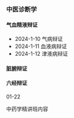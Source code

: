 
### 中医诊断学

#### 气血精液辩证
* 2024-1-10 气病辩证
* 2024-1-11 血液病辩证
* 2024-1-12 津液病辩证

#### 脏腑辩证


#### 六经辩证



01-22

中药学精讲班内容







